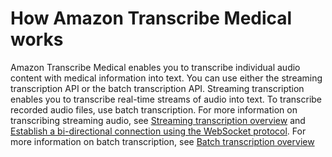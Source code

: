 # How Amazon Transcribe Medical works<a name="how-it-works-med"></a>

 Amazon Transcribe Medical enables you to transcribe individual audio content with medical information into text\. You can use either the streaming transcription API or the batch transcription API\. Streaming transcription enables you to transcribe real\-time streams of audio into text\. To transcribe recorded audio files, use batch transcription\. For more information on transcribing streaming audio, see [Streaming transcription overview](how-streaming-transcription-med.md) and [Establish a bi\-directional connection using the WebSocket protocol](websocket-med.md)\. For more information on batch transcription, see [Batch transcription overview](batch-med-transcription.md)